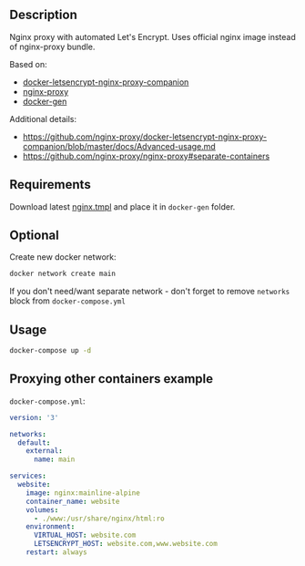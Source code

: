 ## Description

Nginx proxy with automated Let's Encrypt.
Uses official nginx image instead of nginx-proxy bundle.

Based on:
- [docker-letsencrypt-nginx-proxy-companion](https://github.com/nginx-proxy/docker-letsencrypt-nginx-proxy-companion)
- [nginx-proxy](https://github.com/nginx-proxy/nginx-proxy)
- [docker-gen](https://github.com/jwilder/docker-gen)

Additional details:
- https://github.com/nginx-proxy/docker-letsencrypt-nginx-proxy-companion/blob/master/docs/Advanced-usage.md
- https://github.com/nginx-proxy/nginx-proxy#separate-containers

## Requirements

Download latest [nginx.tmpl](https://github.com/jwilder/nginx-proxy/blob/master/nginx.tmpl) and place it in `docker-gen` folder.

## Optional

Create new docker network:

```bash
docker network create main
```

If you don't need/want separate network - don't forget to remove `networks` block from `docker-compose.yml` 

## Usage

```bash
docker-compose up -d
```

## Proxying other containers example

`docker-compose.yml`:

```yaml
version: '3'

networks:
  default:
    external:
      name: main

services:
  website:
    image: nginx:mainline-alpine
    container_name: website
    volumes:
      - ./www:/usr/share/nginx/html:ro
    environment:
      VIRTUAL_HOST: website.com
      LETSENCRYPT_HOST: website.com,www.website.com
    restart: always
```
